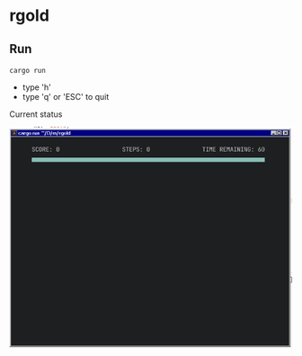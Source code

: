 # rgold

## Run

```console
cargo run
```

* type 'h'
* type 'q' or 'ESC' to quit

Current status

![current status](status.png)

